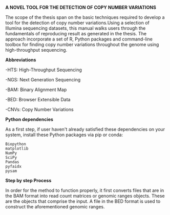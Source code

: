**A NOVEL TOOL FOR THE DETECTION OF COPY NUMBER VARIATIONS**

The scope of the thesis span on the basic techniques required to develop a tool for the detection of copy number variations.Using a selection of Illumina sequencing datasets, this manual walks users through the fundamentals of reproducing result as generated in the thesis. The approach incorporate a set of R, Python packages and command-line toolbox for finding copy number variations throughout the genome using high-throughput sequencing.

**Abbreviations**

-HTS: High-Throughput Sequencing

-NGS: Next Generation Sequencing

-BAM: Binary Alignment Map

-BED: Browser Extensible Data

-CNVs: Copy Number Variations


**Python dependencies**

As a first step, if user haven't already satisfied these dependencies on your system, install these Python packages via pip or conda:

    Biopython
    matplotlib
    NumPy
    SciPy
    Pandas
    pyfaidx
    pysam

**Step by step Process**

In order for the method to function properly, it first converts files that are in the BAM format into read count matrices or genomic ranges objects. These are the objects that comprise the input. A file in the BED format is used to construct the aforementioned genomic ranges.

